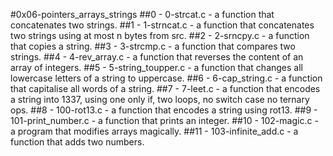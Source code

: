 #0x06-pointers_arrays_strings
##0 - 0-strcat.c - a function that concatenates two strings.
##1 - 1-strncat.c - a function that concatenates two strings using at most n bytes from src.
##2 - 2-srncpy.c - a function that copies a string.
##3 - 3-strcmp.c - a function that compares two strings.
##4 - 4-rev_array.c - a function that reverses the content of an array of integers.
##5 - 5-string_toupper.c - a function that changes all lowercase letters of a string to uppercase.
##6 - 6-cap_string.c - a function that capitalise all words of a string.
##7 - 7-leet.c - a function that encodes a string into 1337, using one only if, two loops, no switch case no ternary ops.
##8 - 100-rot13.c - a function that encodes a string using rot13.
##9 - 101-print_number.c - a function that prints an integer.
##10 - 102-magic.c - a program that modifies arrays magically.
##11 - 103-infinite_add.c - a function that adds two numbers.
